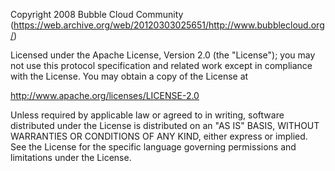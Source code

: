 Copyright 2008 Bubble Cloud Community (https://web.archive.org/web/20120303025651/http://www.bubblecloud.org/)

Licensed under the Apache License, Version 2.0 (the "License"); 
you may not use this protocol specification and related work except in 
compliance with the License. You may obtain a copy of the License at

http://www.apache.org/licenses/LICENSE-2.0

Unless required by applicable law or agreed to in writing, software
distributed under the License is distributed on an "AS IS" BASIS, 
WITHOUT WARRANTIES OR CONDITIONS OF ANY KIND, either express or implied. 
See the License for the specific language governing permissions and 
limitations under the License.

